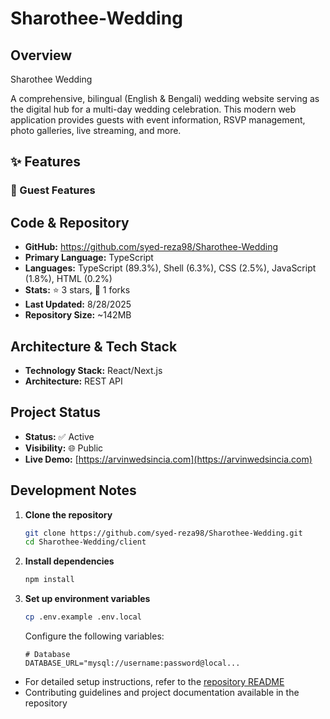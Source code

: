 # Sharothee-Wedding
## Overview

Sharothee Wedding

A comprehensive, bilingual (English & Bengali) wedding website serving as the digital hub for a multi-day wedding celebration. This modern web application provides guests with event information, RSVP management, photo galleries, live streaming, and more.
## ✨ Features
### 🔔 Guest Features

## Code & Repository

- **GitHub:** https://github.com/syed-reza98/Sharothee-Wedding
- **Primary Language:** TypeScript
- **Languages:** TypeScript (89.3%), Shell (6.3%), CSS (2.5%), JavaScript (1.8%), HTML (0.2%)
- **Stats:** ⭐ 3 stars, 🍴 1 forks
- **Last Updated:** 8/28/2025
- **Repository Size:** ~142MB

## Architecture & Tech Stack

- **Technology Stack:** React/Next.js
- **Architecture:** REST API

## Project Status

- **Status:** ✅ Active
- **Visibility:** 🌐 Public
- **Live Demo:** [https://arvinwedsincia.com](https://arvinwedsincia.com)

## Development Notes

1. **Clone the repository**
   ```bash
   git clone https://github.com/syed-reza98/Sharothee-Wedding.git
   cd Sharothee-Wedding/client
   ```

2. **Install dependencies**
   ```bash
   npm install
   ```

3. **Set up environment variables**
   ```bash
   cp .env.example .env.local
   ```
   Configure the following variables:
   ```env
   # Database
   DATABASE_URL="mysql://username:password@local...

- For detailed setup instructions, refer to the [repository README](https://github.com/syed-reza98/Sharothee-Wedding#readme)
- Contributing guidelines and project documentation available in the repository
